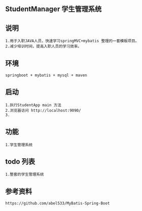 ## StudentManager 学生管理系统

## 说明
	1.用于入职JAVA人员，快速学习springMVC+mybatis 整理的一套模板项目。
	2.减少培训时间，提高入职人员的学习效率。
	
## 环境
	springboot + mybatis + mysql + maven
	
## 启动
	1.执行StudentApp main 方法
	2.浏览器访问 http://localhost:9090/
	3.

## 功能
	1.学生管理系统
	
	
## todo 列表
	1.整套的学生管理系统
	
	
## 参考资料
	https://github.com/abel533/MyBatis-Spring-Boot
